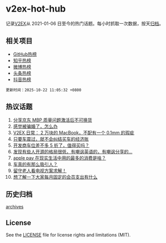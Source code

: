 # v2ex-hot-hub

 记录[V2EX](https://www.v2ex.com/)从 2021-01-06 日至今的热门话题。每小时抓取一次数据，按天[归档](archives)。
 
 ## 相关项目

- [GitHub热榜](https://github.com/lonnyzhang423/github-hot-hub)
- [知乎热榜](https://github.com/lonnyzhang423/zhihu-hot-hub)
- [微博热榜](https://github.com/lonnyzhang423/weibo-hot-hub)
- [头条热榜](https://github.com/lonnyzhang423/toutiao-hot-hub)
- [抖音热榜](https://github.com/lonnyzhang423/douyin-hot-hub)


 `更新时间：2025-10-22 11:05:32 +0800`

## 热议话题

1. [分享京东 MBP 质量问题激活后不可换货](https://www.v2ex.com/t/1167264)
1. [感觉被骗婚了，怎么办](https://www.v2ex.com/t/1167477)
1. [V2EX 日常： 2 万块的 MacBook，不配有一个 0.1mm 的瑕疵](https://www.v2ex.com/t/1167321)
1. [只要车震过，就不会纠结买车的经济账](https://www.v2ex.com/t/1167291)
1. [开发商车位差不多 5 折了，值得买吗？](https://www.v2ex.com/t/1167262)
1. [发现有些人开源的格局很低，有嘲讽英语的，有嘲讽分享的…](https://www.v2ex.com/t/1167275)
1. [apple pay 在现实生活中用的最多的消费是啥？](https://www.v2ex.com/t/1167261)
1. [车真的有那么吸引人？](https://www.v2ex.com/t/1167462)
1. [留守老人看电视方案求解！](https://www.v2ex.com/t/1167247)
1. [想了解一下大家每月固定的会员支出有什么](https://www.v2ex.com/t/1167457)

## 历史归档

[archives](archives)

## License

See the [LICENSE](LICENSE) file for license rights and limitations (MIT).

